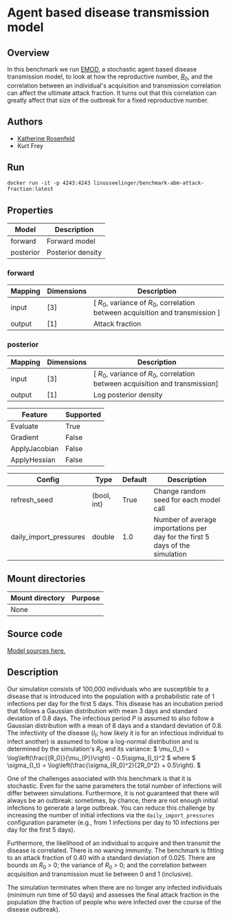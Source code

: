 # Agent based disease transmission model

## Overview

In this benchmark we run [EMOD](https://docs.idmod.org/projects/emod-generic/en/latest/index.html), a stochastic agent based disease transmission model, to look at how the reproductive number, [$R_0$](https://en.wikipedia.org/wiki/Basic_reproduction_number), and the correlation between an individual's acquisition and transmission correlation can affect the ultimate attack fraction. It turns out that this correlation can greatly affect that size of the outbreak for a fixed reproductive number. 


## Authors
- [Katherine Rosenfeld](mailto:krosenf@gmail.com)
- Kurt Frey

## Run
```
docker run -it -p 4243:4243 linusseelinger/benchmark-abm-attack-fraction:latest
```

## Properties

Model | Description
---|---
forward | Forward model
posterior | Posterior density

### forward
Mapping | Dimensions | Description
---|---|---
input | [3] | [ $R_0$, variance of $R_0$, correlation between acquisition and transmission ]
output | [1] | Attack fraction

### posterior
Mapping | Dimensions | Description
---|---|---
input | [3] | [ $R_0$, variance of $R_0$, correlation between acquisition and transmission]
output | [1] | Log posterior density

Feature | Supported
---|---
Evaluate | True
Gradient | False
ApplyJacobian | False
ApplyHessian | False

Config | Type | Default | Description
---|---|---|---
refresh_seed | (bool, int)| True | Change random seed for each model call
daily_import_pressures | double | 1.0 | Number of average importations per day for the first 5 days of the simulation

## Mount directories
Mount directory | Purpose
---|---
None |

## Source code

[Model sources here.](https://github.com/UM-Bridge/benchmarks/tree/main/benchmarks/abm-attack-fraction)

## Description

Our simulation consists of 100,000 individuals who are susceptible to a disease that is introduced into the population with a probabilistic rate of 1 infections per day for the first 5 days. This disease has an incubation period that follows a Gaussian distribution with mean 3 days and standard deviation of 0.8 days. The infectious period $P$ is assumed to also follow a Gaussian distribution with a mean of 8 days and a standard deviation of 0.8. The infectivity of the disease ($I_t$; how likely it is for an infectious individual to infect another) is assumed to follow a log-normal distribution and is determined by the simulation's $R_0$ and its variance:
$ \mu_{I_t} = \log\left(\frac{{R_0}}{\mu_{P}}\right) - 0.5\sigma_{I_t}^2 $
where 
$ \sigma_{I_t} = \log\left(\frac{\sigma_{R_0}^2}{2R_0^2} + 0.5\right). $

One of the challenges associated with this benchmark is that it is stochastic.  Even for the same parameters the total number of infections will differ between simulations. Furthermore, it is not guaranteed that there will always be an outbreak: sometimes, by chance, there are not enough initial infections to generate a large outbreak.  You can reduce this challenge by increasing the number of initial infections via the `daily_import_pressures` configuration parameter (e.g., from 1 infections per day to 10 infections per day for the first 5 days).

Furthermore, the likelihood of an individual to acquire and then transmit the disease is correlated. There is no waning immunity. The benchmark is fitting to an attack fraction of 0.40 with a standard deviation of 0.025. There are bounds on $R_0$ > 0; the variance of $R_0$ > 0; and the correlation between acquisition and transmission must lie between 0 and 1 (inclusive).

The simulation terminates when there are no longer any infected individuals (minimum run time of 50 days) and assesses the final attack fraction in the population (the fraction of people who were infected over the course of the disease outbreak).


